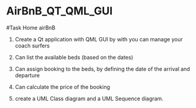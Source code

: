 # AirBnB_QT_QML_GUI
#Task
Home airBnB

1. Create a Qt application with QML GUI  by with you can manage your coach surfers

2. Can list the available beds (based on the dates)

3. Can assign booking to the beds, by defining the date of the arrival and departure

4. Can calculate the price of the booking

5. create a UML Class diagram and a UML Sequence diagram.
